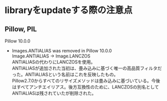 # libraryをupdateする際の注意点

## Pillow, PIL

Pillow 10.0.0

- Images.ANTIALIAS was removed in Pillow 10.0.0  
Image.ANTIALIAS -> Image.LANCZOS  
ANTIALIASの代わりにLANCZOSを使用。  
ANTIALIASが追加された当初は、畳み込みに基づく唯一の高品質フィルタだった。ANTIALIASという名前はこれを反映したもの。  
Pillow2.7.0からすべてのリサイズメソッドは畳み込みに基づいている。今後はすべてアンチエイリアス。後方互換性のために、LANCZOSの別名としてANTIALIASは残されていたが削除された。

